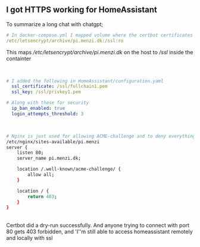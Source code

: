 ## I got HTTPS working for HomeAssistant
 
To summarize a long chat with chatgpt; 


```yml
# In docker-compose.yml I mapped volume where the certbot certificates are:
/etc/letsencrypt/archive/pi.menzi.dk:/ssl:ro
```
This maps */etc/letsencrypt/archive/pi.menzi.dk* on the host to */ssl* inside the containter

<br>

```yml
# I added the following in HomeAssistant/configuration.yaml
  ssl_certificate: /ssl/fullchain1.pem
  ssl_key: /ssl/privkey1.pem

# Along with these for security
  ip_ban_enabled: true
  login_attempts_threshold: 3
```

<br>

```sh
# Nginx is just used for allowing ACME-challenge and to deny everything else:
/etc/nginx/sites-available/pi.menzi
server {
    listen 80;
    server_name pi.menzi.dk;

    location /.well-known/acme-challenge/ {
        allow all;
    }

    location / {
        return 403;
    }
}
```
<br>
Certbot did a dry-run successfully. And anyone trying to connect with port 80 gets 403 forbidden, and 'I''m still able to access homeassistant remotely and locally with ssl

